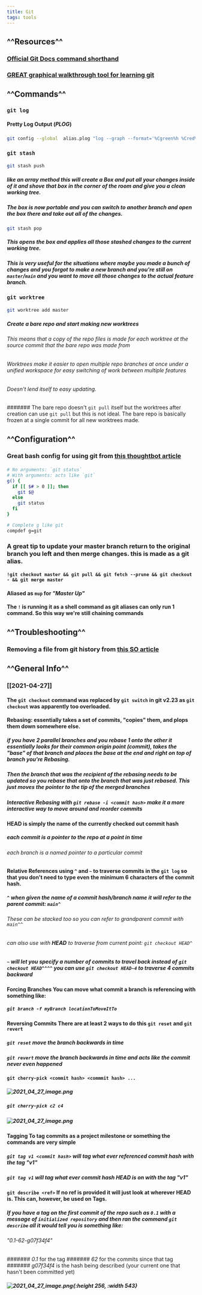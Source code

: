 ```yaml
---
title: Git
tags: tools
---
```


## ^^Resources^^
### [Official Git Docs command shorthand](https://git-scm.com/docs)
### [GREAT graphical walkthrough tool for learning git](https://learngitbranching.js.org/)
## ^^Commands^^
### `git log`
#### Pretty Log Output (_PLOG_)
#####
```bash
git config --global  alias.plog "log --graph --format='%Cgreen%h %Cred%aN%Cblue%d%Creset %s %C(yellow)(%cr)%Creset'"
```
### `git stash`
#### 
```bash
git stash push 
```
##### like an array method this will create a _Box_ and put all your changes inside of it and shove that _box_ in the corner of the room and give you a clean working tree.
##### The _box_ is now portable and you can switch to another branch and open the _box_ there and take out all of the changes.
####
```bash
git stash pop
```
##### This opens the _box_ and applies all those stashed changes to the current working tree.
##### This is very useful for the situations where maybe you made a bunch of changes and you forgot to make a new branch and you're still on `master`/`main` and you want to move all those changes to the actual feature branch.
### `git worktree`
#### 
```bash
git worktree add master
```
##### Create a bare repo and start making new worktrees
###### This means that a copy of the repo files is made for each worktree at the source commit that the bare repo was made from
###### Worktrees make it easier to open multiple repo branches at once under a unified workspace for easy switching of work between multiple features
###### Doesn't lend itself to easy updating.
####### The bare repo doesn't `git pull` itself but the worktrees after creation can use `git pull` but this is not ideal. The bare repo is basically frozen at a single commit for all new worktrees made.
## ^^Configuration^^
### Great bash config for using git from [this thoughtbot article](https://thoughtbot.com/upcase/videos/git-customizing)
#### 
```bash
# No arguments: `git status`
# With arguments: acts like `git`
g() {
  if [[ $# > 0 ]]; then
    git $@
  else
    git status
  fi
}

# Complete g like git
compdef g=git
```
### A great tip to update your master branch return to the original branch you left and then merge changes. this is made as a git alias.
#### `!git checkout master && git pull && git fetch --prune && git checkout - && git merge master`
#### Aliased as `mup` for _"Master Up"_
#### The `!` is running it as a shell command as git aliases can only run 1 command. So this way we're still chaining commands
## ^^Troubleshooting^^
### Removing a file from git history from [this SO article](https://stackoverflow.com/questions/307828/how-do-you-fix-a-bad-merge-and-replay-your-good-commits-onto-a-fixed-merge/15729420#15729420)
## ^^General Info^^
### [[2021-04-27]]
#### The `git checkout` command was replaced by `git switch` in git v2.23 as `git checkout` was apparently too overloaded.
#### **Rebasing:** essentially takes a set of commits, "copies" them, and plops them down somewhere else.
##### if you have 2 parallel branches and you rebase 1 onto the other it essentially looks for their common origin point (commit), takes the "base" of that branch and places the base at the end and right on top of branch you're Rebasing.
##### Then the branch that was the recipient of the rebasing needs to be updated so you rebase that onto the branch that was just rebased. This just moves the pointer to the tip of the merged branches
##### Interactive Rebasing with `git rebase -i <commit hash>` make it a more interactive way to move around and reorder commits
#### **HEAD** is simply the name of the currently checked out commit hash
##### each commit is a pointer to the repo at a point in time
###### each branch is a named pointer to a particular commit
#### **Relative References** using `^` and `~` to traverse commits in the `git log` so that you don't need to type even the minimum 6 characters of the commit hash.
##### `^` when given the name of a commit hash/branch name it will refer to the parent commit: `main^`
###### These can be stacked too so you can refer to grandparent commit with `main^^`
###### can also use with **HEAD** to traverse from current point: `git checkout HEAD^`
##### `~` will let you specify a number of commits to travel back instead of `git checkout HEAD^^^^` you can use `git checkout HEAD~4` to traverse 4 commits backward
#### **Forcing Branches** You can move what commit a branch is referencing with something like:
##### `git branch -f myBranch locationToMoveItTo`
#### **Reversing Commits** There are at least 2 ways to do this `git reset` and `git revert`
##### `git reset` move the branch backwards in time
##### `git revert` move the branch backwards in time and acts like the commit never even happened
#### `git cherry-pick <commit hash> <commmit hash> ...`
##### ![2021_04_27_image.png](https://cdn.logseq.com/%2F07ac90d5-a8a5-495c-84ae-a5c969228e383e15d4ae-be18-4a8f-acb1-c3e3cc45cbaf2021_04_27_image.png?Expires=4773158404&Signature=Tz~VjOeuALHDo~htM6IzYhAjMY6xItAyynFz4MnJhk1JuwNeQqhMgDmARACUARHT1pgrWRWvtdRuxTBPBVCZGtGwqJMN~yyT2xn12PKBGixRgjMdf4R~Q8m9wsm58~mjXNoL4M5bVb-WbGmV1m9RCOMw9UwiFb0nqN7ms7mroIC3MSZmlvDrbz8LpJPWkp~KlacU9ZeF6knUV2doFho0cckWfW9LsXiJ3y3goCEEleYOjC9WWDwNBDciRKukUXQZEeH87pkLGlr2NB2ZhYat4NhwlfNbdgRye~iTD7WMMX-p5hOYzuuFCxt0-7H8-5wboemZCELbhveVxvwsP70vSQ__&Key-Pair-Id=APKAJE5CCD6X7MP6PTEA)
##### `git cherry-pick c2 c4`
##### ![2021_04_27_image.png](https://cdn.logseq.com/%2F07ac90d5-a8a5-495c-84ae-a5c969228e382d520a7f-8f7e-4611-8688-f577103228a12021_04_27_image.png?Expires=4773158436&Signature=OVIU3Ae4tfpm0qsdn6a7~pHwIgTHuqNKtnIO7zb46Q2ccC~mLbV8RHgXErVUjRLjeYX3Ya80cR6sHTwqsFx~IW9ejEilesi1YNAr2UNeWN4uw8G8n7PxNHO-v30ZCMEsPfU36liohp6RoGfdpl5v-DfRrlREtKy7jUIofPrG0s0bs7QTIywuW-bB85LxFlI4BO7cavXXqlJhf5SRVVDKg7DSnmxJ4K4v-oxZGfzuBhAfsvU7Vh60JS1CjDI~zX-S7tZ8d5t~5dDl8FR0~J1L2eskouayjFNAIFtSpJ5cIuPH3gHIMXPgXF4UuFl6hv8BTu1vrPiXN5uG~X3Ck3YCyQ__&Key-Pair-Id=APKAJE5CCD6X7MP6PTEA)
#### **Tagging** To tag commits as a project milestone or something the commands are very simple
##### `git tag v1 <commit hash>` will tag what ever referenced commit hash with the tag _"v1"_
##### `git tag v1` will tag what ever commit hash **HEAD** is on with the tag _"v1"_
#### `git describe <ref>` If no ref is provided it will just look at wherever HEAD is. This can, however, be used on Tags.
##### If you have a tag on the first commit of the repo such as `0.1` with a message of `initialized repository` and then ran the command `git describe` all it would tell you is something like:
###### _"0.1-62-g07f34f4"_
####### _0.1_ for the tag
####### _62_ for the commits since that tag
####### _g07f34f4_ is the hash being described (your current one that hasn't been committed yet)
##### ![2021_04_27_image.png](https://cdn.logseq.com/%2F07ac90d5-a8a5-495c-84ae-a5c969228e38150b5d0a-c5e6-401b-b6ee-39fb4031aabe2021_04_27_image.png?Expires=4773160079&Signature=E6p6WMlzNrJ7yVeIR0bADUCYsOUg2QaJAYBnlyHNxG7fAK2XqQete8ZYAQ9yf7rxztozxD8Ya2DDk9GsITJuMpDHRvSaQePFgNkGYhAeflkD-ZDqntqPVNWsyD-TkxdX5Z1WfAhGcR1L6ixWbwAXnOgGa1YRFeqsyCwJOdBSWJfGHbJAJMmAgjQyS4~1-NI7K2ZXX-WYu-hg0GoN4QZ2BiNt4JdrWUN2~flky49CNhFNdZplz1eBLSr~m19CTHNIX3x8kPjHNMO0qzRXaTz6ersk5I2vPpzwcqT8MXoI77suIXgH9nsdFEu4fkxUu5Ac2nEeg8CbcOe91C18Hdi7oQ__&Key-Pair-Id=APKAJE5CCD6X7MP6PTEA){:height 256, :width 543}
